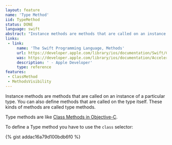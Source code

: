 ```yaml
---
layout: feature
name: 'Type Method'
iid: TypeMethod
status: DONE
language: swift
abstract: "Instance methods are methods that are called on an instance of a particular type. You can also define methods that are called on the type itself. These kinds of methods are called Type methods."
links:
 - link:
     name: 'The Swift Programming Language, Methods'
     url: https://developer.apple.com/library/ios/documentation/Swift/Conceptual/Swift_Programming_Language/Methods.html#//apple_ref/doc/uid/TP40014097-CH15-ID241
     was: https://developer.apple.com/library/ios/documentation/Accelerate/Reference/AccelerateFWRef/_index.html
     description: ' - Apple Developer'
     type: reference
features:
 - ClassMethod
 - MethodsVisibility
---
```


Instance methods are methods that are called on an instance of a particular type. You can also define methods that are called on the type itself. These kinds of methods are called type methods.

Type methods are like [Class Methods in Objective-C](/ClassMethod).

To define a Type method you have to use the `class` selector:

{% gist addac16a79d100bdb6f0 %}

<!--
<pre>
  <code class="swift">class SomeClass {
  
     class func someTypeMethod() {
        // type method implementation goes here
     }
  
  }</code>
</pre>

Then you can call the method like that:

<pre>
  <code class="swift">SomeClass.someTypeMethod()</code>
</pre>
-->